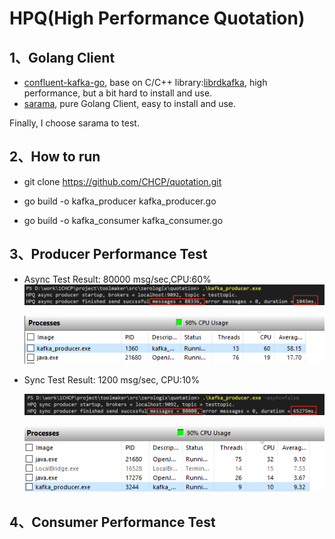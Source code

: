 # HPQ(High Performance Quotation)
## 1、Golang Client
* [confluent-kafka-go](https://github.com/confluentinc/confluent-kafka-go.git), base on C/C++ library:[librdkafka](https://github.com/edenhill/librdkafka), high performance, but a bit hard to install and use.
* [sarama](https://github.com/Shopify/sarama.git), pure Golang Client, easy to install and use.

Finally, I choose sarama to test.

## 2、How to run 
* git clone https://github.com/CHCP/quotation.git

* go build -o kafka_producer kafka_producer.go

* go build -o kafka_consumer kafka_consumer.go

## 3、Producer Performance Test
* Async Test Result: 80000 msg/sec,CPU:60%
  ![Preivew](images/async.png)

  ![Preivew](images/async_cpu.png)

* Sync Test Result: 1200 msg/sec, CPU:10%

  ![Preivew](images/sync.png)

  ![Preivew](images/sync_cpu.png)

## 4、Consumer Performance Test